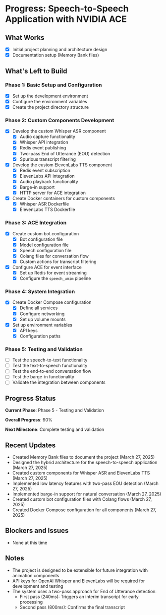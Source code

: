 # Progress: Speech-to-Speech Application with NVIDIA ACE

## What Works

- [x] Initial project planning and architecture design
- [x] Documentation setup (Memory Bank files)

## What's Left to Build

### Phase 1: Basic Setup and Configuration

- [x] Set up the development environment
- [x] Configure the environment variables
- [x] Create the project directory structure

### Phase 2: Custom Components Development

- [x] Develop the custom Whisper ASR component
  - [x] Audio capture functionality
  - [x] Whisper API integration
  - [x] Redis event publishing
  - [x] Two-pass End of Utterance (EOU) detection
  - [x] Spurious transcript filtering

- [x] Develop the custom ElevenLabs TTS component
  - [x] Redis event subscription
  - [x] ElevenLabs API integration
  - [x] Audio playback functionality
  - [x] Barge-in support
  - [x] HTTP server for ACE integration

- [x] Create Docker containers for custom components
  - [x] Whisper ASR Dockerfile
  - [x] ElevenLabs TTS Dockerfile

### Phase 3: ACE Integration

- [x] Create custom bot configuration
  - [x] Bot configuration file
  - [x] Model configuration file
  - [x] Speech configuration file
  - [x] Colang files for conversation flow
  - [x] Custom actions for transcript filtering

- [x] Configure ACE for event interface
  - [x] Set up Redis for event streaming
  - [x] Configure the `speech_umim` pipeline

### Phase 4: System Integration

- [x] Create Docker Compose configuration
  - [x] Define all services
  - [x] Configure networking
  - [x] Set up volume mounts

- [x] Set up environment variables
  - [x] API keys
  - [x] Configuration paths

### Phase 5: Testing and Validation

- [ ] Test the speech-to-text functionality
- [ ] Test the text-to-speech functionality
- [ ] Test the end-to-end conversation flow
- [ ] Test the barge-in functionality
- [ ] Validate the integration between components

## Progress Status

**Current Phase**: Phase 5 - Testing and Validation

**Overall Progress**: 90%

**Next Milestone**: Complete testing and validation

## Recent Updates

- Created Memory Bank files to document the project (March 27, 2025)
- Designed the hybrid architecture for the speech-to-speech application (March 27, 2025)
- Created custom components for Whisper ASR and ElevenLabs TTS (March 27, 2025)
- Implemented low latency features with two-pass EOU detection (March 27, 2025)
- Implemented barge-in support for natural conversation (March 27, 2025)
- Created custom bot configuration files with Colang flows (March 27, 2025)
- Created Docker Compose configuration for all components (March 27, 2025)

## Blockers and Issues

- None at this time

## Notes

- The project is designed to be extensible for future integration with animation components
- API keys for OpenAI Whisper and ElevenLabs will be required for development and testing
- The system uses a two-pass approach for End of Utterance detection:
  - First pass (240ms): Triggers an interim transcript for early processing
  - Second pass (800ms): Confirms the final transcript
